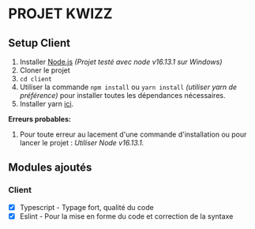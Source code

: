 PROJET KWIZZ
======

## Setup Client

1. Installer [Node.js](https://nodejs.org/en/) *(Projet testé avec node v16.13.1 sur Windows)*
2. Cloner le projet
3. `cd client`
4. Utiliser la commande  `npm install` ou `yarn install` *(utiliser yarn de préférence)* pour installer toutes les dépendances nécessaires.
5. Installer yarn [ici](https://yarnpkg.com/lang/fr/).

**Erreurs probables:**</br>
1. Pour toute erreur au lacement d'une commande d'installation ou pour lancer le projet : *Utiliser Node v16.13.1.*

## Modules ajoutés
### Client
- [x] Typescript - Typage fort, qualité du code</br>
- [x] Eslint - Pour la mise en forme du code et correction de la syntaxe
